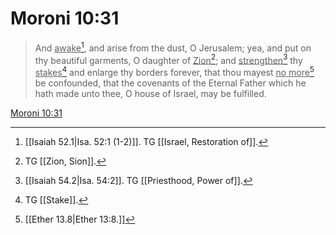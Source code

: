 # Moroni 10:31

> And <u>awake</u>[^a], and arise from the dust, O Jerusalem; yea, and put on thy beautiful garments, O daughter of <u>Zion</u>[^b]; and <u>strengthen</u>[^c] thy <u>stakes</u>[^d] and enlarge thy borders forever, that thou mayest <u>no more</u>[^e] be confounded, that the covenants of the Eternal Father which he hath made unto thee, O house of Israel, may be fulfilled.

[Moroni 10:31](https://www.churchofjesuschrist.org/study/scriptures/bofm/moro/10?lang=eng&id=p31#p31)


[^a]: [[Isaiah 52.1|Isa. 52:1 (1-2)]]. TG [[Israel, Restoration of]].
[^b]: TG [[Zion, Sion]].
[^c]: [[Isaiah 54.2|Isa. 54:2]]. TG [[Priesthood, Power of]].
[^d]: TG [[Stake]].
[^e]: [[Ether 13.8|Ether 13:8.]]
